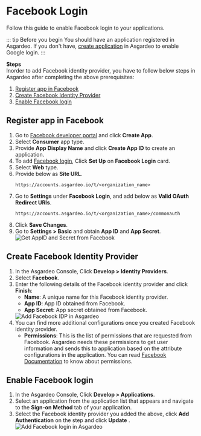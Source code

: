 # Facebook Login

Follow this guide to enable Facebook login to your applications.

::: tip Before you begin
You should have an application registered in Asgardeo. If you don't have, [create application](../../applications/) in Asgardeo to enable Google login.
:::

**Steps**<br>
Inorder to add Facebook identity provider, you have to follow below steps in Asgardeo after completing the above prerequisites:
 1. [Register app in Facebook](#register-app-in-facebook)
 2. [Create Facebook Identity Provider](#create-facebook-identity-provider)
 3. [Enable Facebook login](#enable-facebook-login)

## Register app in Facebook
1. Go to [Facebook developer portal](https://developers.facebook.com/apps) and click **Create App**.
2. Select **Consumer** app type.
3. Provide **App Display Name** and click **Create App ID** to create an application.
4. To add [Facebook login](https://developers.facebook.com/docs/facebook-login/), Click **Set Up** on **Facebook Login** card.
5. Select **Web** type.
6. Provide below as **Site URL**.
    ```
    https://accounts.asgardeo.io/t/<organization_name>
    ```
7. Go to **Settings** under **Facebook Login**, and add below as **Valid OAuth Redirect URIs**.
   ```
   https://accounts.asgardeo.io/t/<organization_name>/commonauth
   ```
8. Click **Save Changes**.
9. Go to **Settings > Basic** and obtain **App ID** and **App Secret**.
      <img :src="$withBase('/assets/img/guides/idp/facebook-idp/app-id-secret-from-facebook.png')" alt="Get AppID and Secret from Facebook">

## Create Facebook Identity Provider
1. In the Asgardeo Console, Click **Develop > Identity Providers**.
2. Select **Facebook**.
3. Enter the following details of the Facebook identity provider and click **Finish**:
    - **Name**: A unique name for this Facebook identity provider.
    - **App ID**: App ID obtained from Facebook.
    - **App Secret**: App secret obtained from Facebook.   
    <img :src="$withBase('/assets/img/guides/idp/facebook-idp/add-facebook-idp.png')" alt="Add Facebook IDP in Asgardeo">
4. You can find more additional configurations once you created Facebook identity provider.
    - **Permissions**: This is the list of permissions that are requested from Facebook. Asgardeo needs these permissions to get user information and sends this to application based on the attribute configurations in the application. You can read [Facebook Documentation](https://developers.facebook.com/docs/permissions/reference) to know about permissions.
 
##  Enable Facebook login
1. In the Asgardeo Console, Click **Develop > Applications**.
2. Select an application from the application list that appears and navigate to the **Sign-on Method** tab of your application.
3. Select the Facebook identity provider you added the above, click **Add Authentication** on the step and click **Update** .
    <img :src="$withBase('/assets/img/guides/idp/facebook-idp/add-facebook-federation.png')" alt="Add Facebook login in Asgardeo">

